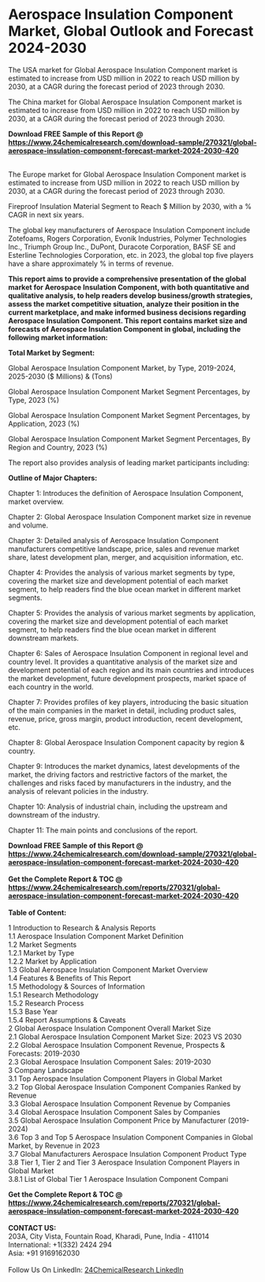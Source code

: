<h1>Aerospace Insulation Component Market, Global Outlook and Forecast 2024-2030</h1><p>The USA market for Global Aerospace Insulation Component market is estimated to increase from USD million in 2022 to reach USD million by 2030, at a CAGR during the forecast period of 2023 through 2030.</p><p>
</p><p>The China market for Global Aerospace Insulation Component market is estimated to increase from USD million in 2022 to reach USD million by 2030, at a CAGR during the forecast period of 2023 through 2030.</p><div><b>Download FREE Sample of this Report @ 
            <a href="https://www.24chemicalresearch.com/download-sample/270321/global-aerospace-insulation-component-forecast-market-2024-2030-420">
            https://www.24chemicalresearch.com/download-sample/270321/global-aerospace-insulation-component-forecast-market-2024-2030-420</a></b></div><br><p>
</p><p>The Europe market for Global Aerospace Insulation Component market is estimated to increase from USD million in 2022 to reach USD million by 2030, at a CAGR during the forecast period of 2023 through 2030.</p><p>
Fireproof Insulation Material Segment to Reach $ Million by 2030, with a % CAGR in next six years.</p><p>
The global key manufacturers of Aerospace Insulation Component include Zotefoams, Rogers Corporation, Evonik Industries, Polymer Technologies Inc., Triumph Group Inc., DuPont, Duracote Corporation, BASF SE and Esterline Technologies Corporation, etc. in 2023, the global top five players have a share approximately % in terms of revenue.</p><p>
<strong>This report aims to provide a comprehensive presentation of the global market for Aerospace Insulation Component, with both quantitative and qualitative analysis, to help readers develop business/growth strategies, assess the market competitive situation, analyze their position in the current marketplace, and make informed business decisions regarding Aerospace Insulation Component. This report contains market size and forecasts of Aerospace Insulation Component in global, including the following market information:</strong></p><p>
</p><p>
<strong>Total Market by Segment:</strong></p><p>
Global Aerospace Insulation Component Market, by Type, 2019-2024, 2025-2030 ($ Millions) &amp; (Tons)</p><p>
Global Aerospace Insulation Component Market Segment Percentages, by Type, 2023 (%)</p><p>
</p><p>
Global Aerospace Insulation Component Market Segment Percentages, by Application, 2023 (%)</p><p>
</p><p>
Global Aerospace Insulation Component Market Segment Percentages, By Region and Country, 2023 (%)</p><p>
</p><p>
The report also provides analysis of leading market participants including:</p><p>
</p><p>
</p><p>
</p><p><strong>Outline of Major Chapters:</strong></p><p>
</p><p>Chapter 1: Introduces the definition of Aerospace Insulation Component, market overview.</p><p>
Chapter 2: Global Aerospace Insulation Component market size in revenue and volume.</p><p>
Chapter 3: Detailed analysis of Aerospace Insulation Component manufacturers competitive landscape, price, sales and revenue market share, latest development plan, merger, and acquisition information, etc.</p><p>
Chapter 4: Provides the analysis of various market segments by type, covering the market size and development potential of each market segment, to help readers find the blue ocean market in different market segments.</p><p>
Chapter 5: Provides the analysis of various market segments by application, covering the market size and development potential of each market segment, to help readers find the blue ocean market in different downstream markets.</p><p>
Chapter 6: Sales of Aerospace Insulation Component in regional level and country level. It provides a quantitative analysis of the market size and development potential of each region and its main countries and introduces the market development, future development prospects, market space of each country in the world.</p><p>
Chapter 7: Provides profiles of key players, introducing the basic situation of the main companies in the market in detail, including product sales, revenue, price, gross margin, product introduction, recent development, etc.</p><p>
Chapter 8: Global Aerospace Insulation Component capacity by region &amp; country.</p><p>
Chapter 9: Introduces the market dynamics, latest developments of the market, the driving factors and restrictive factors of the market, the challenges and risks faced by manufacturers in the industry, and the analysis of relevant policies in the industry.</p><p>
Chapter 10: Analysis of industrial chain, including the upstream and downstream of the industry.</p><p>
Chapter 11: The main points and conclusions of the report.</p><div><b>Download FREE Sample of this Report @ 
            <a href="https://www.24chemicalresearch.com/download-sample/270321/global-aerospace-insulation-component-forecast-market-2024-2030-420">
            https://www.24chemicalresearch.com/download-sample/270321/global-aerospace-insulation-component-forecast-market-2024-2030-420</a></b></div><br><div><b>Get the Complete Report & TOC @ 
            <a href="https://www.24chemicalresearch.com/reports/270321/global-aerospace-insulation-component-forecast-market-2024-2030-420">
            https://www.24chemicalresearch.com/reports/270321/global-aerospace-insulation-component-forecast-market-2024-2030-420</a></b></div><br>
            <b>Table of Content:</b><p>1 Introduction to Research & Analysis Reports<br />
    1.1 Aerospace Insulation Component Market Definition<br />
    1.2 Market Segments<br />
        1.2.1 Market by Type<br />
        1.2.2 Market by Application<br />
    1.3 Global Aerospace Insulation Component Market Overview<br />
    1.4 Features & Benefits of This Report<br />
    1.5 Methodology & Sources of Information<br />
        1.5.1 Research Methodology<br />
        1.5.2 Research Process<br />
        1.5.3 Base Year<br />
        1.5.4 Report Assumptions & Caveats<br />
2 Global Aerospace Insulation Component Overall Market Size<br />
    2.1 Global Aerospace Insulation Component Market Size: 2023 VS 2030<br />
    2.2 Global Aerospace Insulation Component Revenue, Prospects & Forecasts: 2019-2030<br />
    2.3 Global Aerospace Insulation Component Sales: 2019-2030<br />
3 Company Landscape<br />
    3.1 Top Aerospace Insulation Component Players in Global Market<br />
    3.2 Top Global Aerospace Insulation Component Companies Ranked by Revenue<br />
    3.3 Global Aerospace Insulation Component Revenue by Companies<br />
    3.4 Global Aerospace Insulation Component Sales by Companies<br />
    3.5 Global Aerospace Insulation Component Price by Manufacturer (2019-2024)<br />
    3.6 Top 3 and Top 5 Aerospace Insulation Component Companies in Global Market, by Revenue in 2023<br />
    3.7 Global Manufacturers Aerospace Insulation Component Product Type<br />
    3.8 Tier 1, Tier 2 and Tier 3 Aerospace Insulation Component Players in Global Market<br />
        3.8.1 List of Global Tier 1 Aerospace Insulation Component Compani</p><div><b>Get the Complete Report & TOC @ 
            <a href="https://www.24chemicalresearch.com/reports/270321/global-aerospace-insulation-component-forecast-market-2024-2030-420">
            https://www.24chemicalresearch.com/reports/270321/global-aerospace-insulation-component-forecast-market-2024-2030-420</a></b></div><br><b>CONTACT US:</b><br>
            203A, City Vista, Fountain Road, Kharadi, Pune, India - 411014<br>
            International: +1(332) 2424 294<br>
            Asia: +91 9169162030 <br><br>
            Follow Us On LinkedIn: <a href="https://www.linkedin.com/company/24chemicalresearch/">24ChemicalResearch LinkedIn</a>